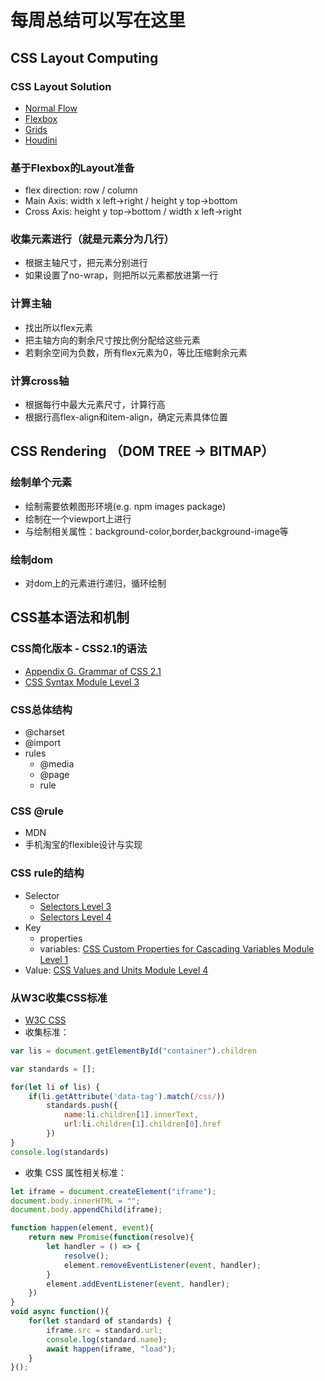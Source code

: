 # 每周总结可以写在这里

## CSS Layout Computing

### CSS Layout Solution

- [Normal Flow](https://developer.mozilla.org/en-US/docs/Learn/CSS/CSS_layout/Normal_Flow)
- [Flexbox](https://developer.mozilla.org/en-US/docs/Learn/CSS/CSS_layout/Flexbox)
- [Grids](https://developer.mozilla.org/en-US/docs/Learn/CSS/CSS_layout/Grids)
- [Houdini](https://developer.mozilla.org/en-US/docs/Web/Houdini)

### 基于Flexbox的Layout准备

- flex direction: row / column
- Main Axis: width x left->right / height y top->bottom
- Cross Axis: height y top->bottom / width x left->right

### 收集元素进行（就是元素分为几行）

- 根据主轴尺寸，把元素分别进行
- 如果设置了no-wrap，则把所以元素都放进第一行

### 计算主轴

- 找出所以flex元素
- 把主轴方向的剩余尺寸按比例分配给这些元素
- 若剩余空间为负数，所有flex元素为0，等比压缩剩余元素

### 计算cross轴

- 根据每行中最大元素尺寸，计算行高
- 根据行高flex-align和item-align，确定元素具体位置

## CSS Rendering （DOM TREE -> BITMAP）

### 绘制单个元素

- 绘制需要依赖图形环境(e.g. npm images package)
- 绘制在一个viewport上进行
- 与绘制相关属性：background-color,border,background-image等

### 绘制dom

- 对dom上的元素进行递归，循环绘制

## CSS基本语法和机制

### CSS简化版本 - CSS2.1的语法

- [Appendix G. Grammar of CSS 2.1](https://www.w3.org/TR/CSS21/grammar.html)
- [CSS Syntax Module Level 3](https://www.w3.org/TR/css-syntax-3/)

### CSS总体结构

- @charset
- @import
- rules
  - @media
  - @page
  - rule

### CSS @rule

- MDN
- 手机淘宝的flexible设计与实现

### CSS rule的结构

- Selector
  - [Selectors Level 3](https://www.w3.org/TR/selectors-3/)
  - [Selectors Level 4](https://www.w3.org/TR/selectors-4/)
- Key
  - properties
  - variables: [CSS Custom Properties for Cascading Variables Module Level 1](https://www.w3.org/TR/css-variables/)
- Value: [CSS Values and Units Module Level 4](https://www.w3.org/TR/css-values-4/)

### 从W3C收集CSS标准

- [W3C CSS](https://www.w3.org/TR/?tag=css)
- 收集标准：

```javascript
var lis = document.getElementById("container").children

var standards = [];

for(let li of lis) {
    if(li.getAttribute('data-tag').match(/css/))
        standards.push({
            name:li.children[1].innerText,
            url:li.children[1].children[0].href
        })
}
console.log(standards)
```

- 收集 CSS 属性相关标准：

```javascript
let iframe = document.createElement("iframe");
document.body.innerHTML = "";
document.body.appendChild(iframe);

function happen(element, event){
    return new Promise(function(resolve){
        let handler = () => {
            resolve();
            element.removeEventListener(event, handler);
        }
        element.addEventListener(event, handler);
    })
}
void async function(){
    for(let standard of standards) {
        iframe.src = standard.url;
        console.log(standard.name);
        await happen(iframe, "load");
    }
}();
```

